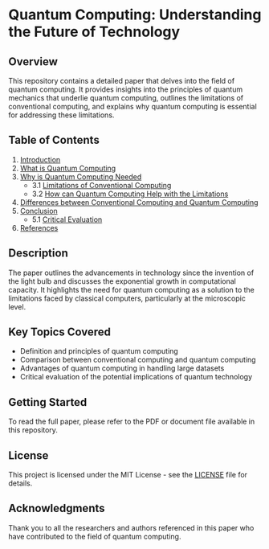# Quantum Computing: Understanding the Future of Technology

## Overview
This repository contains a detailed paper that delves into the field of quantum computing. It provides insights into the principles of quantum mechanics that underlie quantum computing, outlines the limitations of conventional computing, and explains why quantum computing is essential for addressing these limitations.

## Table of Contents
1. [Introduction](#introduction)
2. [What is Quantum Computing](#what-is-quantum-computing)
3. [Why is Quantum Computing Needed](#why-is-quantum-computing-needed)
   - 3.1 [Limitations of Conventional Computing](#limitations-of-conventional-computing)
   - 3.2 [How can Quantum Computing Help with the Limitations](#how-can-quantum-computing-help-with-the-limitations)
4. [Differences between Conventional Computing and Quantum Computing](#differences-between-conventional-computing-and-quantum-computing)
5. [Conclusion](#conclusion)
   - 5.1 [Critical Evaluation](#critical-evaluation)
6. [References](#references)

## Description
The paper outlines the advancements in technology since the invention of the light bulb and discusses the exponential growth in computational capacity. It highlights the need for quantum computing as a solution to the limitations faced by classical computers, particularly at the microscopic level.

## Key Topics Covered
- Definition and principles of quantum computing
- Comparison between conventional computing and quantum computing
- Advantages of quantum computing in handling large datasets
- Critical evaluation of the potential implications of quantum technology

## Getting Started
To read the full paper, please refer to the PDF or document file available in this repository.

## License
This project is licensed under the MIT License - see the [LICENSE](LICENSE) file for details.

## Acknowledgments
Thank you to all the researchers and authors referenced in this paper who have contributed to the field of quantum computing.
